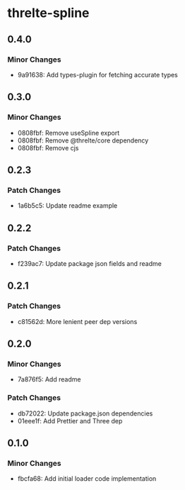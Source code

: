 # threlte-spline

## 0.4.0

### Minor Changes

- 9a91638: Add types-plugin for fetching accurate types

## 0.3.0

### Minor Changes

- 0808fbf: Remove useSpline export
- 0808fbf: Remove @threlte/core dependency
- 0808fbf: Remove cjs

## 0.2.3

### Patch Changes

- 1a6b5c5: Update readme example

## 0.2.2

### Patch Changes

- f239ac7: Update package json fields and readme

## 0.2.1

### Patch Changes

- c81562d: More lenient peer dep versions

## 0.2.0

### Minor Changes

- 7a876f5: Add readme

### Patch Changes

- db72022: Update package.json dependencies
- 01eee1f: Add Prettier and Three dep

## 0.1.0

### Minor Changes

- fbcfa68: Add initial loader code implementation
